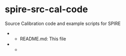 spire-src-cal-code
==================

Source Calibration code and example scripts for SPIRE

+ - README.md: This file
+ - 
